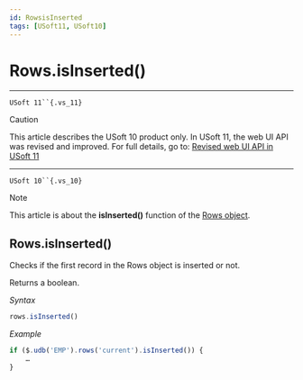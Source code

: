 ```yaml
---
id: RowsisInserted
tags: [USoft11, USoft10]
---
```

# Rows.isInserted()



----

`USoft 11``{.vs_11}`

> [!CAUTION]
> This article describes the USoft 10 product only.
> In USoft 11, the web UI API was revised and improved. For full details, go to:
> [Revised web UI API in USoft 11](/docs/Web_and_app_UIs/UDB_udb/Revised_web_UI_API_in_USoft_11.md)

----

`USoft 10``{.vs_10}`

> [!NOTE]
> This article is about the **isInserted()** function of the [Rows object](/docs/Web_and_app_UIs/UDB_Rows).

## **Rows.isInserted()**

Checks if the first record in the Rows object is inserted or not.

Returns a boolean.

*Syntax*

```js
rows.isInserted()
```

*Example*

```js
if ($.udb('EMP').rows('current').isInserted()) {
    …
}
```

 